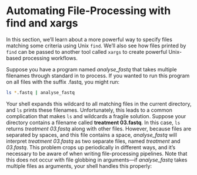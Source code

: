 # Automating File-Processing with find and xargs

In this section, we’ll learn about a more powerful way to specify files matching some criteria using Unix `find`. We’ll also see how files printed by `find` can be passed to another tool called `xargs` to create powerful Unix-based processing workflows.

Suppose you have a program named *analyse_fastq* that takes multiple filenames through standard in to process. If you wanted to run this program on all files with the suffix .fastq, you might run:

```bash
ls *.fastq | analyse_fastq
```

Your shell expands this wildcard to all matching files in the current directory, and `ls` prints these filenames. Unfortunately, this leads to a common complication that makes `ls` and wildcards a fragile solution. Suppose your directory contains a filename called **treatment 03.fastq**. In this case, `ls` returns *treatment 03.fastq* along with other files. However, because files are separated by spaces, and this file contains a space, *analyse_fastq* will interpret *treatment 03.fastq* as two separate files, named *treatment* and *03.fastq*. This problem crops up periodically in different ways, and it’s necessary to be aware of when writing file-processing pipelines. Note that this does not occur with file globbing in arguments—if *analyse_fastq* takes multiple files as arguments, your shell handles this properly: